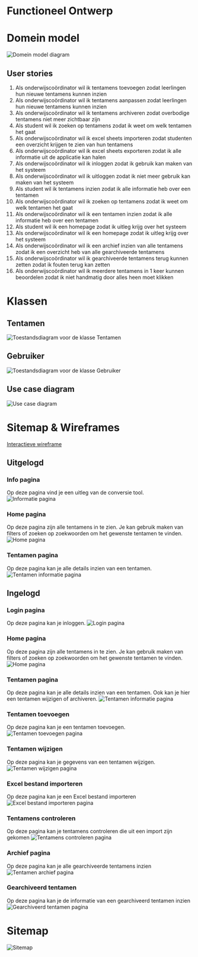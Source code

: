 # Functioneel Ontwerp

# Domein model

![Domein model diagram](modellen/domein_model.png)

## User stories
1. Als onderwijscoördinator wil ik tentamens toevoegen zodat leerlingen hun nieuwe tentamens kunnen inzien 
2. Als onderwijscoördinator wil ik tentamens aanpassen zodat leerlingen hun nieuwe tentamens kunnen inzien 
3. Als onderwijscoördinator wil ik tentamens archiveren zodat overbodige tentamens niet meer zichtbaar zijn 
4. Als student wil ik zoeken op tentamens zodat ik weet om welk tentamen het gaat 
5. Als onderwijscoördinator wil ik excel sheets importeren zodat studenten een overzicht krijgen te zien van hun tentamens 
6. Als onderwijscoördinator wil ik excel sheets exporteren zodat ik alle informatie uit de applicatie kan halen 
7. Als onderwijscoördinator wil ik inloggen zodat ik gebruik kan maken van het systeem 
8. Als onderwijscoördinator wil ik uitloggen zodat ik niet meer gebruik kan maken van het systeem 
9. Als student wil ik tentamens inzien zodat ik alle informatie heb over een tentamen 
10. Als onderwijscoördinator wil ik zoeken op tentamens zodat ik weet om welk tentamen het gaat 
11. Als onderwijscoördinator wil ik een tentamen inzien zodat ik alle informatie heb over een tentamen 
12. Als student wil ik een homepage zodat ik uitleg krijg over het systeem 
13. Als onderwijscoördinator wil ik een homepage zodat ik uitleg krijg over het systeem 
14. Als onderwijscoördinator wil ik een archief inzien van alle tentamens zodat ik een overzicht heb van alle gearchiveerde tentamens 
15. Als onderwijscoördinator wil ik gearchiveerde tentamens terug kunnen zetten zodat ik fouten terug kan zetten 
16. Als onderwijscoördinator wil ik meerdere tentamens in 1 keer kunnen beoordelen zodat ik niet handmatig door alles heen moet klikken

# Klassen

## Tentamen
![Toestandsdiagram voor de klasse Tentamen](toestandsdiagram/tentamen.png)

## Gebruiker
![Toestandsdiagram voor de klasse Gebruiker](toestandsdiagram/gebruiker.png)

## Use case diagram
![Use case diagram](modellen/use_case_diagram.drawio.png)

# Sitemap & Wireframes

[Interactieve wireframe](https://xd.adobe.com/view/5d901b42-0872-49b4-97a5-0475071cdade-08c3/?fullscreen)

## Uitgelogd

### Info pagina
Op deze pagina vind je een uitleg van de conversie tool.
![Informatie pagina](wireframes/info_page.png)

### Home pagina
Op deze pagina zijn alle tentamens in te zien. Je kan gebruik maken van filters of zoeken op zoekwoorden om het gewenste tentamen te vinden.
![Home pagina](wireframes/home_page_loggedout.png)

### Tentamen pagina
Op deze pagina kan je alle details inzien van een tentamen.
![Tentamen informatie pagina](wireframes/cursus_page_loggedout.png)

## Ingelogd

### Login pagina
Op deze pagina kan je inloggen.
![Login pagina](wireframes/login_page.png)

### Home pagina
Op deze pagina zijn alle tentamens in te zien. Je kan gebruik maken van filters of zoeken op zoekwoorden om het gewenste tentamen te vinden.
![Home pagina](wireframes/home_page_loggedin.png)

### Tentamen pagina
Op deze pagina kan je alle details inzien van een tentamen. Ook kan je hier een tentamen wijzigen of archiveren.
![Tentamen informatie pagina](wireframes/cursus_page_loggedin.png)

### Tentamen toevoegen
Op deze pagina kan je een tentamen toevoegen.
![Tentamen toevoegen pagina](wireframes/cursus_aanmaken_page.png)

### Tentamen wijzigen
Op deze pagina kan je gegevens van een tentamen wijzigen.
![Tentamen wijzigen pagina](wireframes/cursus_wijzigen_page.png)

### Excel bestand importeren
Op deze pagina kan je een Excel bestand importeren
![Excel bestand importeren pagina](wireframes/importeren_page.png)

### Tentamens controleren
Op deze pagina kan je tentamens controleren die uit een import zijn gekomen
![Tentamens controleren pagina](wireframes/importeren_page.png)

### Archief pagina
Op deze pagina kan je alle gearchiveerde tentamens inzien
![Tentamen archief pagina](wireframes/archief_page.png)

### Gearchiveerd tentamen
Op deze pagina kan je de informatie van een gearchiveerd tentamen inzien
![Gearchiveerd tentamen pagina](wireframes/cursus_page_archief_loggedin.png)

# Sitemap
![Sitemap](sitemap.png)
